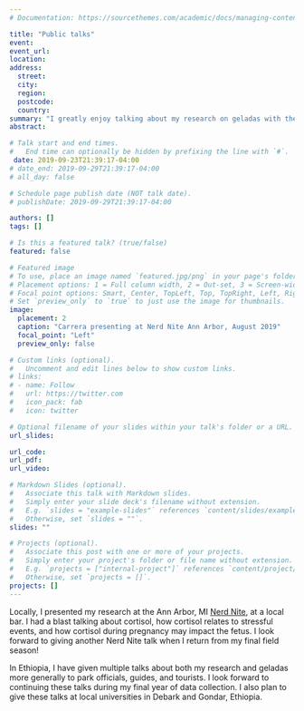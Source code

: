 ```yaml
---
# Documentation: https://sourcethemes.com/academic/docs/managing-content/

title: "Public talks"
event:
event_url:
location:
address:
  street:
  city:
  region:
  postcode:
  country:
summary: "I greatly enjoy talking about my research on geladas with the general public in informal settings"
abstract:

# Talk start and end times.
#   End time can optionally be hidden by prefixing the line with `#`.
 date: 2019-09-23T21:39:17-04:00
# date_end: 2019-09-29T21:39:17-04:00
# all_day: false

# Schedule page publish date (NOT talk date).
# publishDate: 2019-09-29T21:39:17-04:00

authors: []
tags: []

# Is this a featured talk? (true/false)
featured: false

# Featured image
# To use, place an image named `featured.jpg/png` in your page's folder.
# Placement options: 1 = Full column width, 2 = Out-set, 3 = Screen-width
# Focal point options: Smart, Center, TopLeft, Top, TopRight, Left, Right, BottomLeft, Bottom, BottomRight
# Set `preview_only` to `true` to just use the image for thumbnails.
image:
  placement: 2
  caption: "Carrera presenting at Nerd Nite Ann Arbor, August 2019"
  focal_point: "Left"
  preview_only: false

# Custom links (optional).
#   Uncomment and edit lines below to show custom links.
# links:
# - name: Follow
#   url: https://twitter.com
#   icon_pack: fab
#   icon: twitter

# Optional filename of your slides within your talk's folder or a URL.
url_slides:

url_code:
url_pdf:
url_video:

# Markdown Slides (optional).
#   Associate this talk with Markdown slides.
#   Simply enter your slide deck's filename without extension.
#   E.g. `slides = "example-slides"` references `content/slides/example-slides.md`.
#   Otherwise, set `slides = ""`.
slides: ""

# Projects (optional).
#   Associate this post with one or more of your projects.
#   Simply enter your project's folder or file name without extension.
#   E.g. `projects = ["internal-project"]` references `content/project/deep-learning/index.md`.
#   Otherwise, set `projects = []`.
projects: []
---
```

Locally, I presented my research at the Ann Arbor, MI <a href="https://annarbor.nerdnite.com/" target="_blank">Nerd Nite</a>, at a local bar. I had a blast talking about cortisol, how cortisol relates to stressful events, and how cortisol during pregnancy may impact the fetus. I look forward to giving another Nerd Nite talk when I return from my final field season!

In Ethiopia, I have given multiple talks about both my research and geladas more generally to park officials, guides, and tourists. I look forward to continuing these talks during my final year of data collection. I also plan to give these talks at local universities in Debark and Gondar, Ethiopia.